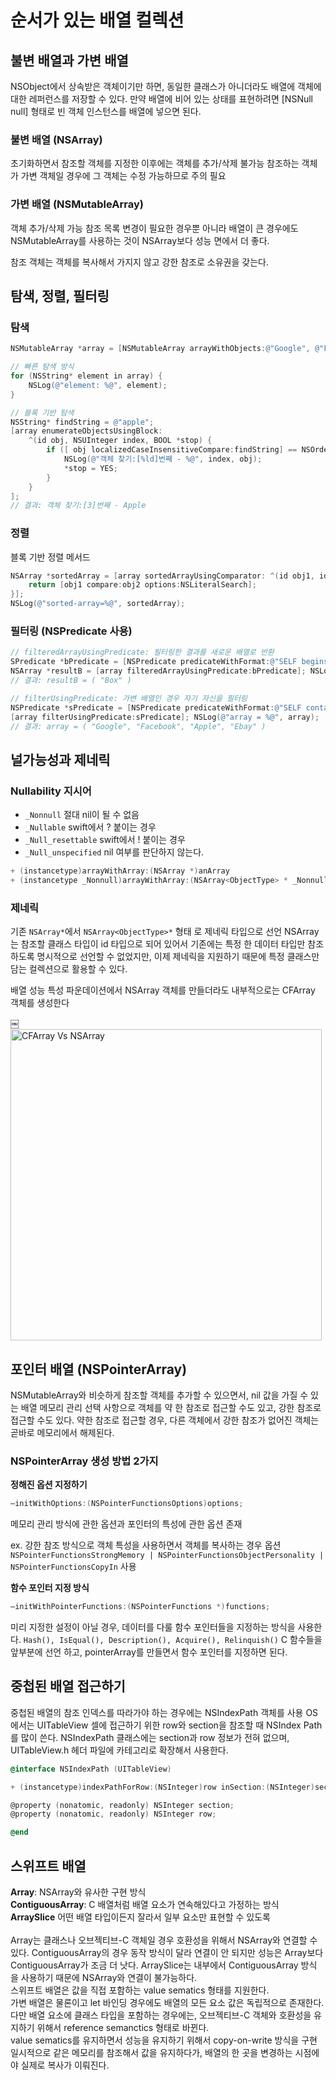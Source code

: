 # 순서가 있는 배열 컬렉션
  
## 불변 배열과 가변 배열
NSObject에서 상속받은 객체이기만 하면, 동일한 클래스가 아니더라도 배열에 객체에 대한 레퍼런스를 저장할 수 있다.
만약 배열에 비어 있는 상태를 표현하려면 [NSNull null] 형태로 빈 객체 인스턴스를 배열에 넣으면 된다. 


### 불변 배열 (NSArray)
초기화하면서 참조할 객체를 지정한 이후에는 객체를 추가/삭제 불가능 
참조하는 객체가 가변 객체일 경우에 그 객체는 수정 가능하므로 주의 필요

### 가변 배열 (NSMutableArray)
객체 추가/삭제 가능
참조 목록 변경이 필요한 경우뿐 아니라 배열이 큰 경우에도 NSMutableArray를 사용하는 것이 NSArray보다 성능 면에서 더 좋다.

참조 객체는 객체를 복사해서 가지지 않고 강한 참조로 소유권을 갖는다.

## 탐색, 정렬, 필터링

### 탐색
```objectivec
NSMutableArray *array = [NSMutableArray arrayWithObjects:@"Google", @"Facebook", @"Box", @"Apple", @"Ebay", @"CocaCola", @"Dropbox", nil]; 

// 빠른 탐색 방식 
for (NSString* element in array) { 
	NSLog(@"element: %@", element); 
}

// 블록 기반 탐색
NSString* findString = @"apple"; 
[array enumerateObjectsUsingBlock: 
	^(id obj, NSUInteger index, BOOL *stop) {
		if ([ obj localizedCaseInsensitiveCompare:findString] == NSOrderedSame) {
			NSLog(@"객체 찾기:[%ld]번째 - %@", index, obj);
			*stop = YES; 
		}
	}	 
];
// 결과: 객체 찾기:[3]번째 - Apple 
```

### 정렬

블록 기반 정렬 메서드
```objectivec
NSArray *sortedArray = [array sortedArrayUsingComparator: ^(id obj1, id obj2) { 
	return [obj1 compare:obj2 options:NSLiteralSearch]; 
}]; 
NSLog(@"sorted-array=%@", sortedArray); 
```
  
### 필터링 (NSPredicate 사용)
```objectivec
// filteredArrayUsingPredicate: 필터링한 결과를 새로운 배열로 반환
SPredicate *bPredicate = [NSPredicate predicateWithFormat:@"SELF beginswith[c]'b'"];
NSArray *resultB = [array filteredArrayUsingPredicate:bPredicate]; NSLog(@"resultB = %@", resultB); 
// 결과: resultB = ( "Box" ) 

// filterUsingPredicate: 가변 배열인 경우 자기 자신을 필터링
NSPredicate *sPredicate = [NSPredicate predicateWithFormat:@"SELF contains[c] 'e'"]; 
[array filterUsingPredicate:sPredicate]; NSLog(@"array = %@", array); 
// 결과: array = ( "Google", "Facebook", "Apple", "Ebay" ) 
```

  
## 널가능성과 제네릭

### Nullability 지시어
* `_Nonnull`			절대 nil이 될 수 없음
* `_Nullable`			swift에서 ? 붙이는 경우
* `_Null_resettable`		swift에서 ! 붙이는 경우
* `_Null_unspecified`		nil 여부를 판단하지 않는다.

```objectivec
+ (instancetype)arrayWithArray:(NSArray *)anArray 
+ (instancetype _Nonnull)arrayWithArray:(NSArray<ObjectType> * _Nonnull)anArray 
```

### 제네릭
기존 `NSArray*`에서 `NSArray<ObjectType>*` 형태 로 제네릭 타입으로 선언 
NSArray는 참조할 클래스 타입이 id 타입으로 되어 있어서 기존에는 특정 한 데이터 타입만 참조하도록 명시적으로 선언할 수 없었지만, 이제 제네릭을 지원하기 때문에 특정 클래스만 담는 컬렉션으로 활용할 수 있다. 


배열 성능 특성
파운데이션에서 NSArray 객체를 만들더라도 내부적으로는 CFArray 객체를 생성한다 

￼<img width="498" alt="CFArray Vs  NSArray" src="https://user-images.githubusercontent.com/80673932/127288378-d053bf7c-5420-4dd8-b156-8c00586371e8.png">

## 포인터 배열 (NSPointerArray)
NSMutableArray와 비슷하게 참조할 객체를 추가할 수 있으면서, nil 값을 가질 수 있는 배열 
메모리 관리 선택 사항으로 객체를 약 한 참조로 접근할 수도 있고, 강한 참조로 접근할 수도 있다. 약한 참조로 접근할 경우, 다른 객체에서 강한 참조가 없어진 객체는 곧바로 메모리에서 해제된다. 
  
  
### NSPointerArray 생성 방법 2가지

**정해진 옵션 지정하기**
```objectivec
–initWithOptions:(NSPointerFunctionsOptions)options; 
```
메모리 관리 방식에 관한 옵션과 포인터의 특성에 관한 옵션 존재

ex. 강한 참조 방식으로 객체 특성을 사용하면서 객체를 복사하는 경우
옵션 `NSPointerFunctionsStrongMemory | NSPointerFunctionsObjectPersonality | NSPointerFunctionsCopyIn`  사용

**함수 포인터 지정 방식**
```objectivec
–initWithPointerFunctions:(NSPointerFunctions *)functions; 
```
미리 지정한 설정이 아닐 경우, 데이터를 다룰 함수 포인터들을 지정하는 방식을 사용한다. 
`Hash(), IsEqual(), Description(), Acquire(), Relinquish()`
C 함수들을 앞부분에 선언 하고, pointerArray를 만들면서 함수 포인터를 지정하면 된다. 


## 중첩된 배열 접근하기
중첩된 배열의 참조 인덱스를 따라가야 하는 경우에는 NSIndexPath 객체를 사용 
OS에서는 UITableView 셀에 접근하기 위한 row와 section을 참조할 때 NSIndex Path를 많이 쓴다. 
NSIndexPath 클래스에는 section과 row 정보가 전혀 없으며, 
UITableView.h 헤더 파일에 카테고리로 확장해서 사용한다. 

```objectivec
@interface NSIndexPath (UITableView) 

+ (instancetype)indexPathForRow:(NSInteger)row inSection:(NSInteger)section; 

@property (nonatomic, readonly) NSInteger section; 
@property (nonatomic, readonly) NSInteger row; 

@end 
```

## 스위프트 배열
**Array<Element>**: NSArray와 유사한 구현 방식   
**ContiguousArray<Element>**: C 배열처럼 배열 요소가 연속해있다고 가정하는 방식   
**ArraySlice<Element>** 어떤 배열 타입이든지 잘라서 일부 요소만 표현할 수 있도록   
<br>
Array는 클래스나 오브젝티브-C 객체일 경우 호환성을 위해서 NSArray와 연결할 수 있다.
ContiguousArray의 경우 동작 방식이 달라 연결이 안 되지만 성능은 Array보다 ContiguousArray가 조금 더 낫다. 
ArraySlice는 내부에서 ContiguousArray 방식 을 사용하기 때문에 NSArray와 연결이 불가능하다. 
<br>
스위프트 배열은 값을 직접 포함하는 value sematics 형태를 지원한다.   
가변 배열은 물론이고 let 바인딩 경우에도 배열의 모든 요소 값은 독립적으로 존재한다.   
다만 배열 요소에 클래스 타입을 포함하는 경우에는, 오브젝티브-C 객체와 호환성을 유지하기 위해서 reference semanctics 형태로 바뀐다. 
<br>
value sematics를 유지하면서 성능을 유지하기 위해서 copy-on-write 방식을 구현   
일시적으로 같은 메모리를 참조해서 값을 유지하다가, 배열의 한 곳을 변경하는 시점에야 실제로 복사가 이뤄진다. 













